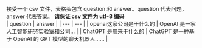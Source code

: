 接受一个 csv 文件，表格头包含 question 和 answer。question 代表问题，answer 代表答案。
**请保证 csv 文件为 utf-8 编码**  
| question | answer |
| --- | --- |
| openai这家公司是干什么的 | OpenAI 是一家人工智能研究实验室和公司... |
| ChatGPT 是用来干什么的 | ChatGPT 是一种基于 OpenAI 的 GPT 模型的聊天机器人…… |
